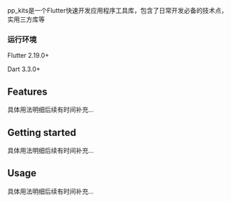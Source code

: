 <!--
This README describes the package. If you publish this package to pub.dev,
this README's contents appear on the landing page for your package.

For information about how to write a good package README, see the guide for
[writing package pages](https://dart.dev/tools/pub/writing-package-pages).

For general information about developing packages, see the Dart guide for
[creating packages](https://dart.dev/guides/libraries/create-packages)
and the Flutter guide for
[developing packages and plugins](https://flutter.dev/to/develop-packages).
-->

pp_kits是一个Flutter快速开发应用程序工具库，包含了日常开发必备的技术点，实用三方库等

### 运行环境

Flutter 2.19.0+

Dart 3.3.0+

## Features

具体用法明细后续有时间补充...

## Getting started

具体用法明细后续有时间补充...

## Usage

具体用法明细后续有时间补充...
